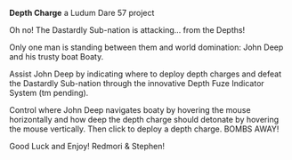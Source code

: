 **Depth Charge** a Ludum Dare 57 project

Oh no! The Dastardly Sub-nation is attacking… from the Depths!

Only one man is standing between them and world domination: John Deep and his trusty boat Boaty.

Assist John Deep by indicating where to deploy depth charges and defeat the Dastardly Sub-nation through the innovative Depth Fuze Indicator System (tm pending).

Control where John Deep navigates boaty by hovering the mouse horizontally and how deep the depth charge should detonate by hovering the mouse vertically. Then click to deploy a depth charge. BOMBS AWAY!

Good Luck and Enjoy! Redmori & Stephen!
